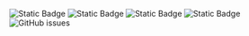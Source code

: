 ![Static Badge](https://img.shields.io/badge/blacklists-60-000000) ![Static Badge](https://img.shields.io/badge/blacklisted-2910798-cc0000) ![Static Badge](https://img.shields.io/badge/whitelisted-2243-00CC00) ![Static Badge](https://img.shields.io/badge/streaming_blacklist-28107-000000) ![GitHub issues](https://img.shields.io/github/issues/fabriziosalmi/blacklists)
